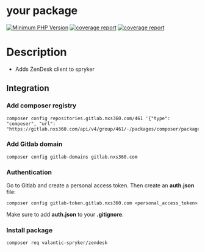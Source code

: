 # your package

[![Minimum PHP Version](https://img.shields.io/badge/php-%3E%3D%208.0-8892BF.svg)](https://php.net/)
[![coverage report](https://gitlab.nxs360.com/packages/php/spryker/example-package/badges/master/pipeline.svg)](https://gitlab.nxs360.com/packages/php/spryker/example-package/-/pipelines?page=1&scope=all&ref=master)
[![coverage report](https://gitlab.nxs360.com/packages/php/spryker/example-package/badges/master/coverage.svg)](https://packages.gitlab-pages.nxs360.com/php/spryker/example-package)

# Description
 - Adds ZenDesk client to spryker

## Integration

### Add composer registry
```
composer config repositories.gitlab.nxs360.com/461 '{"type": "composer", "url": "https://gitlab.nxs360.com/api/v4/group/461/-/packages/composer/packages.json"}'
```

### Add Gitlab domain
```
composer config gitlab-domains gitlab.nxs360.com
```

### Authentication
Go to Gitlab and create a personal access token. Then create an **auth.json** file:
```
composer config gitlab-token.gitlab.nxs360.com <personal_access_token>
```

Make sure to add **auth.json** to your **.gitignore**.

### Install package
```
composer req valantic-spryker/zendesk